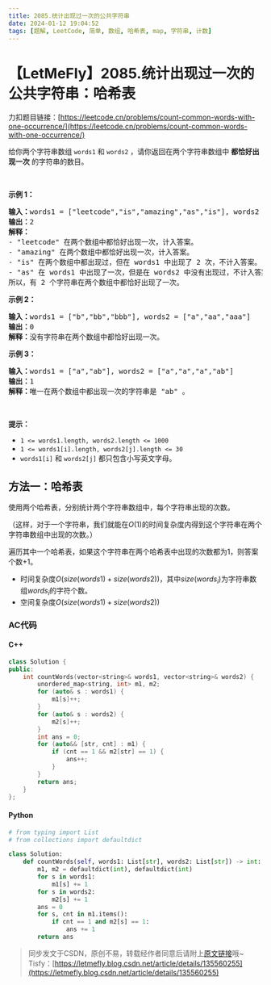 ```yaml
---
title: 2085.统计出现过一次的公共字符串
date: 2024-01-12 19:04:52
tags: [题解, LeetCode, 简单, 数组, 哈希表, map, 字符串, 计数]
---
```


# 【LetMeFly】2085.统计出现过一次的公共字符串：哈希表

力扣题目链接：[https://leetcode.cn/problems/count-common-words-with-one-occurrence/](https://leetcode.cn/problems/count-common-words-with-one-occurrence/)

<p>给你两个字符串数组&nbsp;<code>words1</code>&nbsp;和&nbsp;<code>words2</code>&nbsp;，请你返回在两个字符串数组中 <strong>都恰好出现一次</strong>&nbsp;的字符串的数目。</p>

<p>&nbsp;</p>

<p><strong>示例 1：</strong></p>

<pre>
<b>输入：</b>words1 = ["leetcode","is","amazing","as","is"], words2 = ["amazing","leetcode","is"]
<b>输出：</b>2
<strong>解释：</strong>
- "leetcode" 在两个数组中都恰好出现一次，计入答案。
- "amazing" 在两个数组中都恰好出现一次，计入答案。
- "is" 在两个数组中都出现过，但在 words1 中出现了 2 次，不计入答案。
- "as" 在 words1 中出现了一次，但是在 words2 中没有出现过，不计入答案。
所以，有 2 个字符串在两个数组中都恰好出现了一次。
</pre>

<p><strong>示例 2：</strong></p>

<pre>
<b>输入：</b>words1 = ["b","bb","bbb"], words2 = ["a","aa","aaa"]
<b>输出：</b>0
<b>解释：</b>没有字符串在两个数组中都恰好出现一次。
</pre>

<p><strong>示例 3：</strong></p>

<pre>
<b>输入：</b>words1 = ["a","ab"], words2 = ["a","a","a","ab"]
<b>输出：</b>1
<b>解释：</b>唯一在两个数组中都出现一次的字符串是 "ab" 。
</pre>

<p>&nbsp;</p>

<p><strong>提示：</strong></p>

<ul>
	<li><code>1 &lt;= words1.length, words2.length &lt;= 1000</code></li>
	<li><code>1 &lt;= words1[i].length, words2[j].length &lt;= 30</code></li>
	<li><code>words1[i]</code> 和&nbsp;<code>words2[j]</code>&nbsp;都只包含小写英文字母。</li>
</ul>


    
## 方法一：哈希表

使用两个哈希表，分别统计两个字符串数组中，每个字符串出现的次数。

（这样，对于一个字符串，我们就能在$O(1)$的时间复杂度内得到这个字符串在两个字符串数组中出现的次数。）

遍历其中一个哈希表，如果这个字符串在两个哈希表中出现的次数都为$1$，则答案个数$+1$。

+ 时间复杂度$O(size(words1) + size(words2))$，其中$size(words_i)$为字符串数组$words_i$的字符个数。
+ 空间复杂度$O(size(words1) + size(words2))$

### AC代码

#### C++

```cpp
class Solution {
public:
    int countWords(vector<string>& words1, vector<string>& words2) {
        unordered_map<string, int> m1, m2;
        for (auto& s : words1) {
            m1[s]++;
        }
        for (auto& s : words2) {
            m2[s]++;
        }
        int ans = 0;
        for (auto&& [str, cnt] : m1) {
            if (cnt == 1 && m2[str] == 1) {
                ans++;
            }
        }
        return ans;
    }
};
```

#### Python

```python
# from typing import List
# from collections import defaultdict

class Solution:
    def countWords(self, words1: List[str], words2: List[str]) -> int:
        m1, m2 = defaultdict(int), defaultdict(int)
        for s in words1:
            m1[s] += 1
        for s in words2:
            m2[s] += 1
        ans = 0
        for s, cnt in m1.items():
            if cnt == 1 and m2[s] == 1:
                ans += 1
        return ans
```

> 同步发文于CSDN，原创不易，转载经作者同意后请附上[原文链接](https://blog.letmefly.xyz/2024/01/12/LeetCode%202085.%E7%BB%9F%E8%AE%A1%E5%87%BA%E7%8E%B0%E8%BF%87%E4%B8%80%E6%AC%A1%E7%9A%84%E5%85%AC%E5%85%B1%E5%AD%97%E7%AC%A6%E4%B8%B2/)哦~
> Tisfy：[https://letmefly.blog.csdn.net/article/details/135560255](https://letmefly.blog.csdn.net/article/details/135560255)
